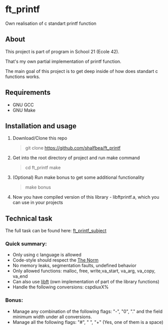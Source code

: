 # ft_printf

Own realisation of c standart printf function

## About

This project is part of program in School 21 (Ecole 42).

That's my own partial implementation of printf function.

The main goal of this project is to get deep inside of how
does standart c functions works.

## Requirements

- GNU GCC
- GNU Make

## Installation and usage

1. Download/Clone this repo

   > git clone https://github.com/shalfbea/ft_printf

2. Get into the root directory of project and run make command

   > cd ft_printf
   > make
3. (Optional) Run make bonus to get some additional functionality

   > make bonus

4. Now you have compiled version of this library - libftprintf.a, which you can use in your projects

## Technical task

The full task can be found here: [ft_printf_subject](https://github.com/shalfbea/ft_printf/blob/main/ft_printf_subject.pdf)

### Quick summary:

- Only using c language is allowed
- Code-style should respect the [The Norm](https://github.com/MagicHatJo/-42-Norm/blob/master/norme.en.pdf)
- No memory leaks, segmentation faults, undefined behavior
- Only allowed functions: malloc, free, write,va_start, va_arg, va_copy, va_end
- Can also use [libft](https://github.com/shalfbea/libft) (own implementation of part of the library functions)
- Handle the following conversions: cspdiuxX%

### Bonus:

- Manage any combination of the following flags: "-", "0", "." and the field minimum width under all conversions.
- Manage all the following flags: "#", " ", "+" (Yes, one of them is a space)
